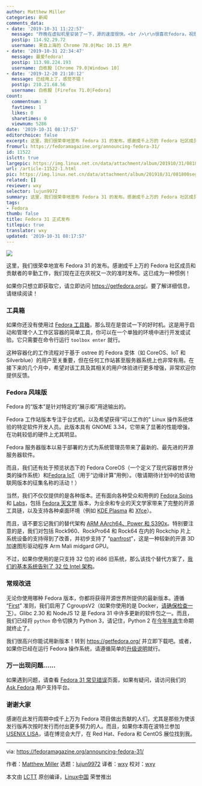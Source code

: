 ```yaml
---
author: Matthew Miller
categories: 新闻
comments_data:
- date: '2019-10-31 11:22:57'
  message: "昨晚在虚拟机里安装了一下，源的速度很快。<br />\r\n很喜欢fedora，祝愿越来越好。"
  postip: 114.92.29.72
  username: 来自上海的 Chrome 78.0|Mac 10.15 用户
- date: '2019-10-31 22:34:47'
  message: 最爱fedora!
  postip: 113.98.224.193
  username: 白栋毅 [Chrome 79.0|Windows 10]
- date: '2019-12-20 21:10:12'
  message: 已经用上了，感觉不错！
  postip: 210.21.68.56
  username: 白栋毅 [Firefox 71.0|Fedora]
count:
  commentnum: 3
  favtimes: 1
  likes: 0
  sharetimes: 0
  viewnum: 5286
date: '2019-10-31 08:17:57'
editorchoice: false
excerpt: 这里，我们很荣幸地宣布 Fedora 31 的发布。感谢成千上万的 Fedora 社区成员和贡献者的辛勤工作，我们现在正在庆祝又一次的准时发布。这已成为一种惯例！
fromurl: https://fedoramagazine.org/announcing-fedora-31/
id: 11522
islctt: true
largepic: https://img.linux.net.cn/data/attachment/album/201910/31/081800segipgcqazg2gi8q.jpg
url: /article-11522-1.html
pic: https://img.linux.net.cn/data/attachment/album/201910/31/081800segipgcqazg2gi8q.jpg.thumb.jpg
related: []
reviewer: wxy
selector: lujun9972
summary: 这里，我们很荣幸地宣布 Fedora 31 的发布。感谢成千上万的 Fedora 社区成员和贡献者的辛勤工作，我们现在正在庆祝又一次的准时发布。这已成为一种惯例！
tags:
- Fedora
thumb: false
title: Fedora 31 正式发布
titlepic: true
translator: wxy
updated: '2019-10-31 08:17:57'
---
```


![](/data/attachment/album/201910/31/081800segipgcqazg2gi8q.jpg)


这里，我们很荣幸地宣布 Fedora 31 的发布。感谢成千上万的 Fedora 社区成员和贡献者的辛勤工作，我们现在正在庆祝又一次的准时发布。这已成为一种惯例！


如果你只想立即获取它，请立即访问 <https://getfedora.org/>。要了解详细信息，请继续阅读！


### 工具箱


如果你还没有使用过 [Fedora 工具箱](https://docs.fedoraproject.org/en-US/fedora-silverblue/toolbox/)，那么现在是尝试一下的好时机。这是用于启动和管理个人工作区容器的简单工具，你可以在一个单独的环境中进行开发或试验。它只需要在命令行运行 `toolbox enter` 就行。


这种容器化的工作流程对于基于 ostree 的 Fedora 变体（如 CoreOS、IoT 和 Silverblue）的用户至关重要，但在任何工作站甚至服务器系统上也非常有用。在接下来的几个月中，希望对该工具及其相关的用户体验进行更多增强，非常欢迎你提供反馈。


### Fedora 风味版


Fedora 的“版本”是针对特定的“展示柜”用途输出的。


Fedora 工作站版本专注于台式机，以及希望获得“可以工作的” Linux 操作系统体验的特定软件开发人员。此版本具有 GNOME 3.34，它带来了显著的性能增强，在功耗较低的硬件上尤其明显。


Fedora 服务器版本以易于部署的方式为系统管理员带来了最新的、最先进的开源服务器软件。


而且，我们还有处于预览状态下的 Fedora CoreOS（一个定义了现代容器世界分类的操作系统）和[Fedora IoT](https://iot.fedoraproject.org/)（用于“边缘计算”用例）。（敬请期待计划中的给该物联网版本的征集名称的活动！）


当然，我们不仅仅提供的是各种版本。还有面向各种受众和用例的 [Fedora Spins](https://spins.fedoraproject.org/) 和 [Labs](https://labs.fedoraproject.org/)，包括 [Fedora 天文学](https://labs.fedoraproject.org/en/astronomy/) 版本，为业余和专业的天文学家带来了完整的开源工具链，以及支持各种桌面环境（例如 [KDE Plasma](https://spins.fedoraproject.org/en/kde/) 和 [Xfce](https://spins.fedoraproject.org/en/xfce/)）。


而且，请不要忘记我们的替代架构 [ARM AArch64、Power 和 S390x](https://alt.fedoraproject.org/alt/)。特别要注意的是，我们对包括 Rock960、RockPro64 和 Rock64 在内的 Rockchip 片上系统设备的支持得到了改善，并初步支持了 “[panfrost](https://panfrost.freedesktop.org/)”，这是一种较新的开源 3D 加速图形驱动程序 Arm Mali midgard GPU。


不过，如果你使用的是只支持 32 位的 i686 旧系统，那么该找个替代方案了，[我们的基本系统告别了 32 位 Intel 架构](https://fedoramagazine.org/in-fedora-31-32-bit-i686-is-86ed/)。


### 常规改进


无论你使用哪种 Fedora 版本，你都将获得开源世界所提供的最新版本。遵循 “[First](https://docs.fedoraproject.org/en-US/project/#_first)” 准则，我们启用了 CgroupsV2（如果你使用的是 Docker，[请确保检查一下](https://fedoraproject.org/wiki/Common_F31_bugs#Docker_package_no_longer_available_and_will_not_run_by_default_.28due_to_switch_to_cgroups_v2.29)）。Glibc 2.30 和 NodeJS 12 是 Fedora 31 中许多更新的软件包之一。而且，我们已经将 `python` 命令切换为 Python 3，请记住，Python 2 在[今年年底](https://pythonclock.org/)生命期就终止了。


我们很高兴你能试用新版本！转到 <https://getfedora.org/> 并立即下载吧。或者，如果你已经在运行 Fedora 操作系统，请遵循简单的[升级说明](https://docs.fedoraproject.org/en-US/quick-docs/upgrading/)就行。


### 万一出现问题……


如果遇到问题，请查看 [Fedora 31 常见错误](https://fedoraproject.org/wiki/Common_F31_bugs)页面，如果有疑问，请访问我们的 [Ask Fedora](http://ask.fedoraproject.org) 用户支持平台。


### 谢谢大家


感谢在此发行周期中成千上万为 Fedora 项目做出贡献的人们，尤其是那些为使该发行版再次按时发行而付出更多努力的人。而且，如果你本周在波特兰参加 [USENIX LISA](https://www.usenix.org/conference/lisa19)，请在博览会大厅，在 Red Hat、Fedora 和 CentOS 展位找到我。




---


via: <https://fedoramagazine.org/announcing-fedora-31/>


作者：[Matthew Miller](https://fedoramagazine.org/author/mattdm/) 选题：[lujun9972](https://github.com/lujun9972) 译者：[wxy](https://github.com/wxy) 校对：[wxy](https://github.com/wxy)


本文由 [LCTT](https://github.com/LCTT/TranslateProject) 原创编译，[Linux中国](https://linux.cn/) 荣誉推出